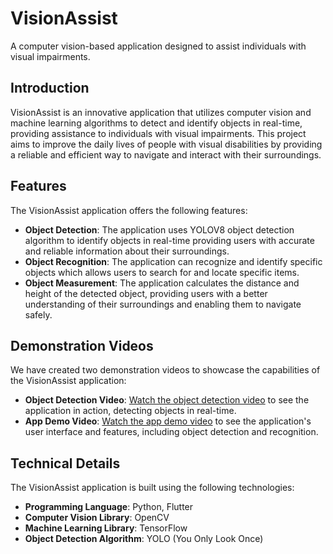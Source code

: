 # VisionAssist
A computer vision-based application designed to assist individuals with visual impairments.

## Introduction
VisionAssist is an innovative application that utilizes computer vision and machine learning algorithms to detect and identify objects in real-time, providing assistance to individuals with visual impairments. This project aims to improve the daily lives of people with visual disabilities by providing a reliable and efficient way to navigate and interact with their surroundings.

## Features
The VisionAssist application offers the following features:

* **Object Detection**: The application uses YOLOV8 object detection algorithm to identify objects in real-time providing users with accurate and reliable information about their surroundings.
* **Object Recognition**: The application can recognize and identify specific objects which allows users to search for and locate specific items.
* **Object Measurement**: The application calculates the distance and height of the detected object, providing users with a better understanding of their surroundings and enabling them to navigate safely.

## Demonstration Videos
We have created two demonstration videos to showcase the capabilities of the VisionAssist application:

* **Object Detection Video**: [Watch the object detection video](https://drive.google.com/file/d/1gBo1OX_F9gSkbTYJ7pN5zS9ILeypZUOw/view?usp=sharing) to see the application in action, detecting objects in real-time.
* **App Demo Video**: [Watch the app demo video](https://drive.google.com/file/d/17eN55BD7b1h_q8WnXoCncmczKYo9A_9L/view?usp=sharing) to see the application's user interface and features, including object detection and recognition.

## Technical Details
The VisionAssist application is built using the following technologies:

* **Programming Language**: Python, Flutter
* **Computer Vision Library**: OpenCV
* **Machine Learning Library**: TensorFlow
* **Object Detection Algorithm**: YOLO (You Only Look Once)
